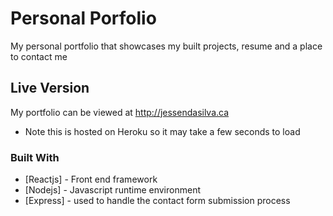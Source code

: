 # Personal Porfolio

My personal portfolio that showcases my built projects, resume and a place to contact me

## Live Version

My portfolio can be viewed at http://jessendasilva.ca

* Note this is hosted on Heroku so it may take a few seconds to load

### Built With

- [Reactjs] - Front end framework
- [Nodejs] - Javascript runtime environment
- [Express] - used to handle the contact form submission process
